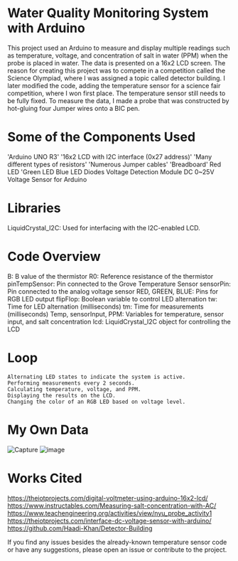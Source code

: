 # Water Quality Monitoring System with Arduino

This project used an Arduino to measure and display multiple readings such as temperature, voltage, and concentration of salt in water (PPM) when the probe is placed in water. The data is presented on a 16x2 LCD screen. The reason for creating this project was to compete in a competition called the Science Olympiad, where I was assigned a topic called detector building. I later modified the code, adding the temperature sensor for a science fair competition, where I won first place. The temperature sensor still needs to be fully fixed. To measure the data, I made a probe that was constructed by hot-gluing four Jumper wires onto a BIC pen.

# Some of the Components Used
  'Arduino UNO R3' 
  '16x2 LCD with I2C interface (0x27 address)'
  'Many different types of resistors'
  'Numerous Jumper cables'
  'Breadboard'
  Red LED
  'Green LED
  Blue LED
  Diodes
  Voltage Detection Module DC 0~25V Voltage Sensor for Arduino
  
  # Libraries
  LiquidCrystal_I2C: Used for interfacing with the I2C-enabled LCD.

  # Code Overview
  B: B value of the thermistor
  R0: Reference resistance of the thermistor
  pinTempSensor: Pin connected to the Grove Temperature Sensor
  sensorPin: Pin connected to the analog voltage sensor
  RED, GREEN, BLUE: Pins for RGB LED output
  flipFlop: Boolean variable to control LED alternation
  tw: Time for LED alternation (milliseconds)
  tm: Time for measurements (milliseconds)
  Temp, sensorInput, PPM: Variables for temperature, sensor input, and salt concentration
  lcd: LiquidCrystal_I2C object for controlling the LCD

  # Loop
    Alternating LED states to indicate the system is active.
    Performing measurements every 2 seconds.
    Calculating temperature, voltage, and PPM.
    Displaying the results on the LCD.
    Changing the color of an RGB LED based on voltage level.

  # My Own Data
![Capture](https://github.com/AlexDevore/Detector-Building/assets/97128910/54a42a11-ca4b-47b0-bbf7-611e52cc37af)
![image](https://github.com/AlexDevore/Detector-Building/assets/97128910/1ee50b7b-433e-4de5-aa74-351ac918d6b0)
  
  # Works Cited
https://theiotprojects.com/digital-voltmeter-using-arduino-16x2-lcd/
https://www.instructables.com/Measuring-salt-concentration-with-AC/
https://www.teachengineering.org/activities/view/nyu_probe_activity1
https://theiotprojects.com/interface-dc-voltage-sensor-with-arduino/
https://github.com/Haadi-Khan/Detector-Building

If you find any issues besides the already-known temperature sensor code or have any suggestions, please open an issue or contribute to the project.
